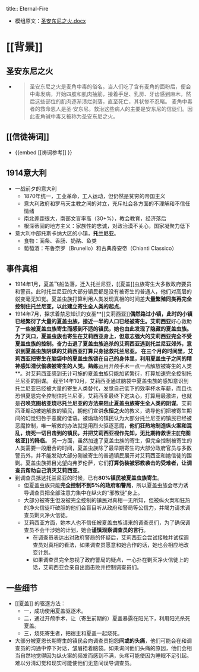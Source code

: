 title:: Eternal-Fire

- 模组原文：[圣安东尼之火.docx](../assets/圣安东尼之火_1630855461593_0.docx)
# [[背景]]
## 圣安东尼之火
-
  > 圣安东尼之火是麦角中毒的俗名。当人们吃了含有麦角的面粉后，便会中毒发病，开始四肢和肌肉抽筋，接着手足、乳房、牙齿感到麻木，然后这些部位的肌肉逐渐溃烂剥落，直至死亡，其状惨不忍睹。 麦角中毒者的救命恩人是圣·安东尼。救治这些病人的主要是安东尼的信徒们。因此麦角碱中毒又被称为圣安东尼之火。
## [[信徒祷词]]
- {{embed [[祷词参考]] }}
## 1914意大利
- 一战前夕的意大利
	- 1870年统一，工业革命，工人运动，但仍然是贫穷的帝国主义
	- 意大利政府和罗马天主教之间的对立，充斥社会各方面的不理解和不信任情绪
	- 南北差距很大，南部文盲率高（30+%），教会教育，经济落后
	- 根深蒂固的地方主义：家族性的忠诚，对政治漠不关心，国家凝聚力低下
- 意大利中部托斯卡纳大区的小镇，**托兰尼亚**。
	- 食物：面条、香肠、奶酪、鱼类
	- 葡萄酒：布鲁奈罗（Brunello）和古典奇安帝（Chianti Classico）
## 事件真相
- 1914年1月，夏盖飞船坠落，迁入托兰尼亚，[[夏盖]]虫族寄生大多数政府要员和警员。此时托兰尼亚的大部分镇民都是没有被寄生的普通人，他们对高层的蜕变毫无知觉。夏盖虫族打算利用人类发现真相的时间差**大量繁殖同类再完全控制住托兰尼亚，以此建立寄生全人类的起点**。
- 1914年7月，探求着禁忌知识的女巫**[[艾莉西亚]]**偶然路过小镇，此时的小镇已经繁衍了大量的夏盖虫族，**接近一半的人口已经被寄生**。艾莉西亚**好心救助**了一些被夏盖虫族寄生而感到不适的镇民，她也由此发现了隐藏的夏盖虫族。为了灭口，**夏盖虫族也寄生在艾莉西亚身上**，但意志强大的艾莉西亚完全不受夏盖虫族的控制。奋力击退了夏盖虫族追杀的艾莉西亚逃到托兰尼亚郊外，意识到夏盖虫族阴谋的艾莉西亚打算只身拯救托兰尼亚。
  在三个月的时间里，艾莉西亚把寄生在脑袋中的夏盖虫族锁在自己的身体里，利用夏盖虫子之间的精神感知潜伏偷袭被寄生的人类。熟练**运用开颅手术一点一点解放被寄生的人类**。对艾莉西亚感到无计可施的夏盖虫族只能加紧繁衍，打算加速完全控制托兰尼亚的阴谋。
  截至14年10月，艾莉西亚通过脑袋中夏盖虫族的感知意识到托兰尼亚已经被大量的寄生人类替代，发觉自己低下的效率杯水车薪，而且也恐惧夏恩完全控制住托兰尼亚，艾莉西亚最终下定决心，打算用最激进，也就是**召唤克图格亚烧尽托兰尼亚的方法来阻止夏盖虫族寄生全人类的阴谋**。艾莉西亚煽动被她解救的镇民，朝他们宣讲**永恒之火**的教义，诱导他们把被寄生期间的幻觉归咎于恶魔的低语。被煽动的镇民认为大部分托兰尼亚的镇民已经被恶魔控制，唯一解救的办法就是用烈火驱逐恶魔，**他们狂热地制造纵火案和混乱，烧死一切目击到的镇民，并把艾莉西亚视作先知，无比期待救世主[[克图格亚]]的降临**。
  另一方面，虽然加速了夏盖虫族的寄生，但完全控制被寄生的人类需要一段磨合的时间，夏盖虫族除了最早期寄生的大部分政府官员与多数警员外，并不能发动大部分刚被寄生的普通镇民展开对艾莉西亚和她信徒的围剿。夏盖虫族把目光望向弗罗伦萨，它们**打算伪装被邪教袭击的受难者，让调查员帮助自己消灭艾莉西亚**。
- 到调查员抵达托兰尼亚的时候，已有**80%镇民被夏盖虫族寄生**。
	- 但夏盖虫族只能**完全控制不到5%的政府和警局**，所以夏盖虫族会尽力诱导调查员把全部注意力集中在纵火的“邪教徒”身上。
	- 大部分被寄生但没被完全控制的镇民对真相一无所知，但被纵火案和狂热的净火信徒吓破胆的他们会盲目听从政府和警局等公信力，并竭力请求调查员剿灭净火信徒。
	- 艾莉西亚方面，她本人也不信任被夏盖虫族请来的调查员们，为了确保调查员不会干涉她的计划，她会**谨慎观察调查员的言行**。
		- 在调查员表达出对政府警局的怀疑后，艾莉西亚会尝试接触并试探调查员对真相的看法，如果调查员愿意和她合作的话，她也会相应地改变计划。
		- 如果调查员完全忽视了政府警局的疑点，一心扑在剿灭净火信徒上的话，艾莉西亚会亲自出面击败并控制调查员们。
## 一些细节
- [[夏盖]] 的驱逐方法：
	- 一，成功使用夏盖驱逐术。
	- 二，通过开颅手术，让（寄生前期的）夏盖暴露在阳光下，利用阳光杀死夏盖。
	- 三，烧死寄生者，把宿主和夏盖一起烧死。
- 大部分被夏恩长期寄生的镇民会向调查员抱怨**间或的头痛**，他们可能会在和调查员的沟通中停下对话，皱眉捂着脑袋。如果询问他们头痛的原因，他们会相当自然地觉得因为纵火案的频发而感到不满，头疼可能使因为睡眠不足引起。难以分清幻觉和现实可能使他们无意间误导调查员。